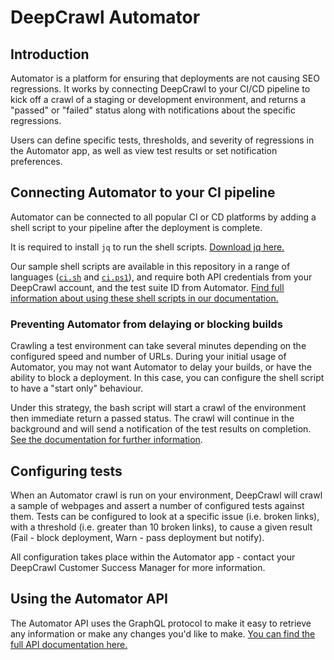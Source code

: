 
# DeepCrawl Automator

## Introduction

Automator is a platform for ensuring that deployments are not causing SEO regressions. It works by connecting DeepCrawl to your CI/CD pipeline to kick off a crawl of a staging or development environment, and returns a "passed" or "failed" status along with notifications about the specific regressions.

Users can define specific tests, thresholds, and severity of regressions in the Automator app, as well as view test results or set notification preferences. 

## Connecting Automator to your CI pipeline
Automator can be connected to all popular CI or CD platforms by adding a shell script to your pipeline after the deployment is complete.

It is required to install `jq` to run the shell scripts. [Download jq here.](https://stedolan.github.io/jq/download/)

Our sample shell scripts are available in this repository in a range of languages ([`ci.sh`](ci.sh) and [`ci.ps1`](ci.ps1)), and require both API credentials from your DeepCrawl account, and the test suite ID from Automator. 
[Find full information about using these shell scripts in our documentation.](https://deepcrawl.github.io/automator-sdk/#/ci-scripts)

### Preventing Automator from delaying or blocking builds
Crawling a test environment can take several minutes depending on the configured speed and number of URLs. During your initial usage of Automator, you may not want Automator to delay your builds, or have the ability to block a deployment.
In this case, you can configure the shell script to have a "start only" behaviour. 

Under this strategy, the bash script will start a crawl of the environment then immediate return a passed status. The crawl will continue in the background and will send a notification of the test results on completion. [See the documentation for further information](https://deepcrawl.github.io/automator-sdk/#/ci-scripts).

## Configuring tests
When an Automator crawl is run on your environment, DeepCrawl will crawl a sample of webpages and assert a number of configured tests against them. Tests can be configured to look at a specific issue (i.e. broken links), with a threshold (i.e. greater than 10 broken links), to cause a given result (Fail - block deployment, Warn - pass deployment but notify). 

All configuration takes place within the Automator app - contact your DeepCrawl Customer Success Manager for more information.

## Using the Automator API
The Automator API uses the GraphQL protocol to make it easy to retrieve any information or make any changes you'd like to make. [You can find the full API documentation here.](https://deepcrawl.github.io/automator-sdk/)
